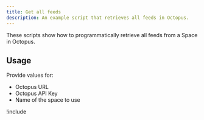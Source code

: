 ```yaml
---
title: Get all feeds
description: An example script that retrieves all feeds in Octopus.
---
```


These scripts show how to programmatically retrieve all feeds from a Space in Octopus.

## Usage

Provide values for:

- Octopus URL
- Octopus API Key
- Name of the space to use

!include <get-feeds-scripts>
